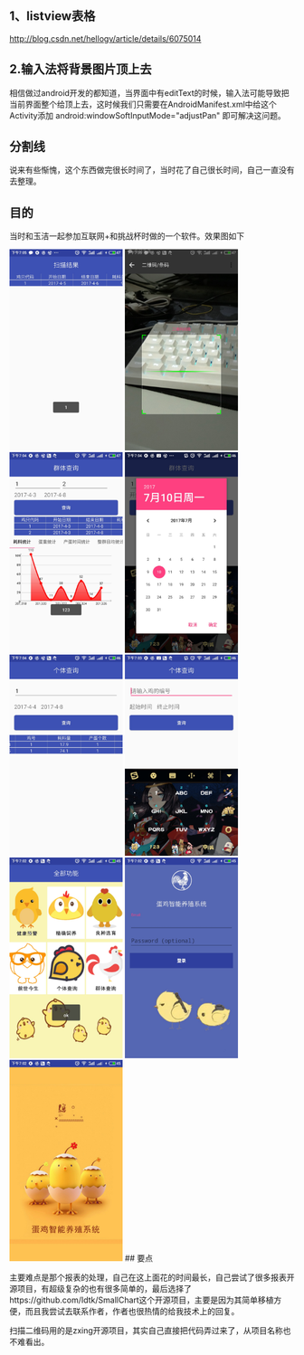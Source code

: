 ## 1、listview表格

http://blog.csdn.net/hellogv/article/details/6075014

## 2.输入法将背景图片顶上去
相信做过android开发的都知道，当界面中有editText的时候，输入法可能导致把当前界面整个给顶上去，这时候我们只需要在AndroidManifest.xml中给这个Activity添加 android:windowSoftInputMode="adjustPan" 即可解决这问题。

## 分割线

说来有些惭愧，这个东西做完很长时间了，当时花了自己很长时间，自己一直没有去整理。
## 目的

当时和玉洁一起参加互联网+和挑战杯时做的一个软件。效果图如下

<img src="images/1.jpg" width="200x"/>
<img src="images/2.jpg" width="200x"/>
<img src="images/3.jpg" width="200x"/>
<img src="images/4.jpg" width="200x"/>
<img src="images/5.jpg" width="200x"/>
<img src="images/6.jpg" width="200x"/>
<img src="images/7.jpg" width="200x"/>
<img src="images/8.jpg" width="200x"/>
<img src="images/9.jpg" width="200x"/>
## 要点



主要难点是那个报表的处理，自己在这上面花的时间最长，自己尝试了很多报表开源项目，有超级复杂的也有很多简单的，最后选择了https://github.com/Idtk/SmallChart这个开源项目，主要是因为其简单移植方便，而且我尝试去联系作者，作者也很热情的给我技术上的回复。

扫描二维码用的是zxing开源项目，其实自己直接把代码弄过来了，从项目名称也不难看出。


